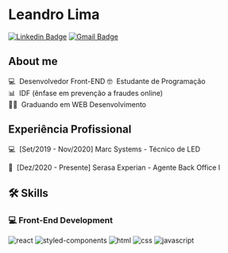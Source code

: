 # Leandro Lima


[![Linkedin Badge](https://img.shields.io/badge/LinkedIn-Leandrrolima-blue?style=flat-square&logo=Linkedin&logoColor=white&link=https://www.linkedin.com/in/leandrrolima/)](https://www.linkedin.com/in/leandrro-lima/) 
[![Gmail Badge](https://img.shields.io/badge/-leandro.vinicius404@gmail.com-c14438?style=flat-square&logo=Gmail&logoColor=white&link=mailto:leandro.vinicius404@gmail.com)](mailto:leandro.vinicius404@gmail.com)




## About me

💻 &nbsp;Desenvolvedor Front-END 
🤓 &nbsp;Estudante de Programação   
📊 &nbsp;IDF (ênfase em prevenção a fraudes online)  
👨‍🎓 &nbsp;Graduando em WEB Desenvolvimento    
 

## Experiência Profissional

💻 &nbsp;[Set/2019 - Nov/2020]  Marc Systems - Técnico de LED

🛑 &nbsp;[Dez/2020 - Presente] Serasa Experian - Agente Back Office l
 

## 🛠️ Skills



### :computer: Front-End Development

![react](https://img.shields.io/badge/React-20232A?style=for-the-badge&logo=react&logoColor=61DAFB)
![styled-components](https://img.shields.io/badge/styled_components-DB7093?style=for-the-badge&logo=styled-components&logoColor=white)
![html](https://img.shields.io/badge/HTML5-E34F26?style=for-the-badge&logo=html5&logoColor=white)
![css](https://img.shields.io/badge/CSS3-1572B6?style=for-the-badge&logo=css3&logoColor=white)
![javascript](https://img.shields.io/badge/JavaScript-F7DF1E?style=for-the-badge&logo=javascript&logoColor=black)


